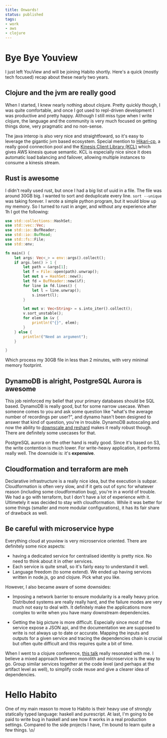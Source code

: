 ```yaml
---
title: Onwards!
status: published
tags:
- work
- aws
- clojure
---
```


# Bye Bye Youview

I just left YouView and will be joining Habito shortly. Here's a quick (mostly tech focused) recap about these nearly two years.

## Clojure and the jvm are really good
When I started, I knew nearly nothing about clojure. Pretty quickly though, I was quite comfortable, and once I got used to repl-driven development I was productive and pretty happy. Although I still miss type when I write clojure, the language and the community is very much focused on getting things done, very pragmatic and no non-sense.

The java interop is also very nice and straightfoward, so it's easy to leverage the gigantic jvm based ecosystem. Special mention to [Hikari-cp](https://github.com/tomekw/hikari-cp), a really good connection pool and the [Kinesis Client Library (KCL)](https://github.com/awslabs/amazon-kinesis-client/) which gives AWS kinesis queue semantic. KCL is especially nice since it does automatic load balancing and failover, allowing multiple instances to consume a kinesis stream.


## Rust is awesome
I didn't really used rust, but once I had a big list of uuid in a file. The file was around 30GB big. I wanted to sort and deduplicate every line. `sort --unique` was taking forever. I wrote a simple python program, but it would blow up my memory. So I turned to rust in anger, and without any experience after 1h I got the following:

```rust
use std::collections::HashSet;
use std::vec::Vec;
use std::io::BufReader;
use std::io::BufRead;
use std::fs::File;
use std::env;

fn main() {
    let args: Vec<_> = env::args().collect();
    if args.len() > 1 {
        let path = &args[1];
        let f = File::open(path).unwrap();
        let mut s = HashSet::new();
        let fd = BufReader::new(&f);
        for line in fd.lines() {
            let l = line.unwrap();
            s.insert(l);
        }

        let mut v: Vec<String> = s.into_iter().collect();
        v.sort_unstable();
        for elem in &v {
            println!("{}", elem);
        }
    } else {
        println!("Need an argument");
    }

}
```

Which process my 30GB file in less than 2 minutes, with very minimal memory footprint.


## DynamoDB is alright, PostgreSQL Aurora is awesome

This job reinforced my belief that your primary databases should be SQL based. DynamoDB is really good, but for some narrow usecase. When someone comes to you and ask some question like "what's the average number of recordings per user?", and dynamo hasn't been designed to answer that kind of question, you're in trouble. DynamoDB autoscaling and now the ability to [downscale and reshard](https://aws.amazon.com/blogs/database/how-amazon-dynamodb-adaptive-capacity-accommodates-uneven-data-access-patterns-or-why-what-you-know-about-dynamodb-might-be-outdated) makes it really robust though. There are definitely some usecases for that.

PostgreSQL aurora on the other hand is really good. Since it's based on S3, the write contention is much lower. For write-heavy application, it performs really well. The downside is: it's **expensive**.


## Cloudformation and terraform are meh

Declarative infrastructure is a really nice idea, but the execution is subpar. Cloudformation is often very slow, and if it gets out of sync for whatever reason (including some cloudformation bug), you're in a world of trouble. We had a go with terraform, but I don't have a lot of experience with it. Ultimetely it was decided to stay with cloudformation. While it was better for some things (smaller and more modular configurations), it has its fair share of drawback as well.


## Be careful with microservice hype

Everything cloud at youview is very microservice oriented. There are definitely some nice aspects:

* having a dedicated service for centralised identity is pretty nice. No need to think about it in other services.
* Each service is quite small, so it's fairly easy to understand it well.
* Language freedom (to some extend). We ended up having services written in node.js, go and clojure. Pick what you like.

However, I also became aware of some downsides:

* Imposing a network barrier to ensure modularity is a really heavy price. Distributed systems are really really hard, and the failure modes are very much not easy to deal with. It definitely make the applications more complex to write when you have many downstream dependencies.

* Getting the big picture is more difficult. Especially since most of the service expose a JSON api, and the documentation we are supposed to write is not always up to date or accurate. Mapping the inputs and outputs for a given service and tracing the dependencies chain is crucial but often quite difficult and this requires quite a bit of time.

When I went to a clojure conference, [this talk](https://skillsmatter.com/skillscasts/10938-taming-a-huge-sprawling-system-with-clojure) really resonated with me. I believe a mixed approach between monolith and microservice is the way to go. Group similar services together at the code level (and perhaps at the artifact level as well), to simplify code reuse and give a clearer idea of dependencies.


# Hello Habito

One of my main reason to move to Habito is their heavy use of strongly statically typed language: haskell and purescript. At last, I'm going to be paid to write bug in haskell and see how it works in a real production settings. Compared to the side projects I have, I'm bound to learn quite a few things. \o/
